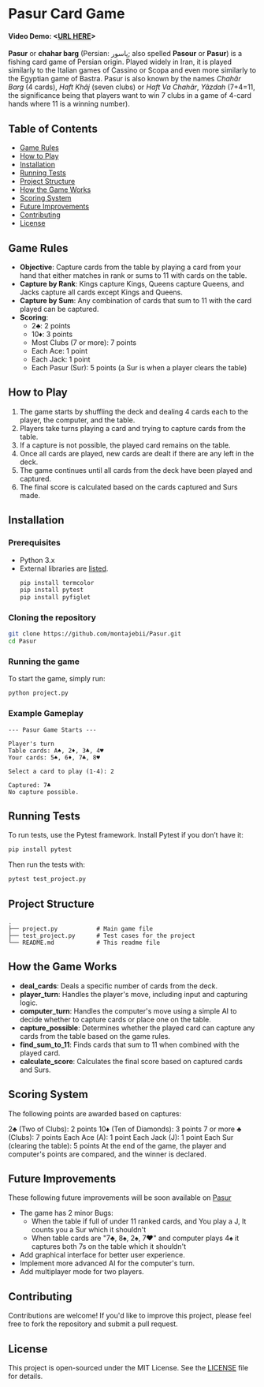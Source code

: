 # Pasur Card Game
#### Video Demo:  <[URL HERE](https://aparat.com/v/lxg2u3a)>
**Pasur** or **chahar barg** (Persian: پاسور; also spelled **Pasour** or **Pasur**) is a fishing card game of Persian origin. Played widely in Iran, it is played similarly to the Italian games of Cassino or Scopa and even more similarly to the Egyptian game of Bastra. Pasur is also known by the names *Chahâr Barg* (4 cards), *Haft Khâj* (seven clubs) or *Haft Va Chahâr*, *Yâzdah* (7+4=11, the significance being that players want to win 7 clubs in a game of 4-card hands where 11 is a winning number).

## Table of Contents

- [Game Rules](#game-rules)
- [How to Play](#how-to-play)
- [Installation](#installation)
- [Running Tests](#running-tests)
- [Project Structure](#project-structure)
- [How the Game Works](#how-the-game-works)
- [Scoring System](#scoring-system)
- [Future Improvements](#future-improvements)
- [Contributing](#contributing)
- [License](#license)

## Game Rules

- **Objective**: Capture cards from the table by playing a card from your hand that either matches in rank or sums to 11 with cards on the table.
- **Capture by Rank**: Kings capture Kings, Queens capture Queens, and Jacks capture all cards except Kings and Queens.
- **Capture by Sum**: Any combination of cards that sum to 11 with the card played can be captured.
- **Scoring**:
  - 2♣: 2 points
  - 10♦: 3 points
  - Most Clubs (7 or more): 7 points
  - Each Ace: 1 point
  - Each Jack: 1 point
  - Each Pasur (Sur): 5 points (a Sur is when a player clears the table)

## How to Play

1. The game starts by shuffling the deck and dealing 4 cards each to the player, the computer, and the table.
2. Players take turns playing a card and trying to capture cards from the table.
3. If a capture is not possible, the played card remains on the table.
4. Once all cards are played, new cards are dealt if there are any left in the deck.
5. The game continues until all cards from the deck have been played and captured.
6. The final score is calculated based on the cards captured and Surs made.

## Installation

### Prerequisites
- Python 3.x
- External libraries are [listed](requirements.txt).
  ```bash
  pip install termcolor
  pip install pytest
  pip install pyfiglet

### Cloning the repository

```bash
git clone https://github.com/montajebii/Pasur.git
cd Pasur
```

### Running the game

To start the game, simply run:

```bash
python project.py
```

### Example Gameplay

```
--- Pasur Game Starts ---

Player's turn
Table cards: A♠, 2♦, 3♣, 4♥
Your cards: 5♠, 6♦, 7♣, 8♥

Select a card to play (1-4): 2

Captured: 7♣
No capture possible.
```

## Running Tests

To run tests, use the Pytest framework. Install Pytest if you don’t have it:

```bash
pip install pytest
```

Then run the tests with:

```bash
pytest test_project.py
```

## Project Structure

```
.
├── project.py           # Main game file
├── test_project.py      # Test cases for the project
└── README.md            # This readme file
```

## How the Game Works

- **deal_cards**: Deals a specific number of cards from the deck.
- **player_turn**: Handles the player's move, including input and capturing logic.
- **computer_turn**: Handles the computer's move using a simple AI to decide whether to capture cards or place one on the table.
- **capture_possible**: Determines whether the played card can capture any cards from the table based on the game rules.
- **find_sum_to_11**: Finds cards that sum to 11 when combined with the played card.
- **calculate_score**: Calculates the final score based on captured cards and Surs.

## Scoring System
The following points are awarded based on captures:

2♣ (Two of Clubs): 2 points
10♦ (Ten of Diamonds): 3 points
7 or more ♣ (Clubs): 7 points
Each Ace (A): 1 point
Each Jack (J): 1 point
Each Sur (clearing the table): 5 points
At the end of the game, the player and computer's points are compared, and the winner is declared.

## Future Improvements
These following future improvements will be soon available on [Pasur](https://github.com/montajebii/Pasur)
- The game has 2 minor Bugs:
  - When the table if full of under 11 ranked cards, and You play a J, It counts you a Sur which it shouldn't
  - When table cards are "7♣, 8♠, 2♠, 7♥" and computer plays 4♠ it captures both 7s on the table which it shouldn't
- Add graphical interface for better user experience.
- Implement more advanced AI for the computer's turn.
- Add multiplayer mode for two players.

## Contributing
Contributions are welcome! If you'd like to improve this project, please feel free to fork the repository and submit a pull request.

## License

This project is open-sourced under the MIT License. See the [LICENSE](LICENSE.txt) file for details.
